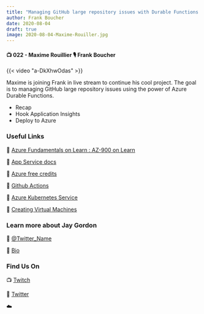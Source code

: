 ```yaml
---
title: "Managing GitHub large repository issues with Durable Functions - Part 2"
author: Frank Boucher
date: 2020-08-04
draft: true
image: 2020-08-04-Maxime-Rouiller.jpg
---
```


#### 📺 022 - Maxime Rouillier 🎙️ Frank Boucher

<!--more-->

{{< video "a-DkXhwOdas" >}}

Maxime is joining Frank in live stream to continue his cool project. The goal is to managing GitHub large repository issues using the power of Azure Durable Functions.

- Recap
- Hook Application Insights
- Deploy to Azure

### Useful Links

🔗 [Azure Fundamentals on Learn : AZ-900 on Learn](https://cda.ms/1wy)

🔗 [App Service docs](https://cda.ms/1wB)

🔗 [Azure free credits](https://cda.ms/1wD)

🔗 [Github Actions](https://cda.ms/1wF)

🔗 [Azure Kubernetes Service](https://cda.ms/1wF)

🔗 [Creating Virtual Machines](https://cda.ms/1wH)

### Learn more about Jay Gordon

🔗 [@Twitter_Name](https://twitter.com/jaydestro)

🔗 [Bio](https://developer.microsoft.com/en-us/advocates/jay-gordon)

### Find Us On

📺 [Twitch](https://www.twitch.tv/microsoftdeveloper)

🔗 [Twitter](https://twitter.com/jasonhand)

☁️
